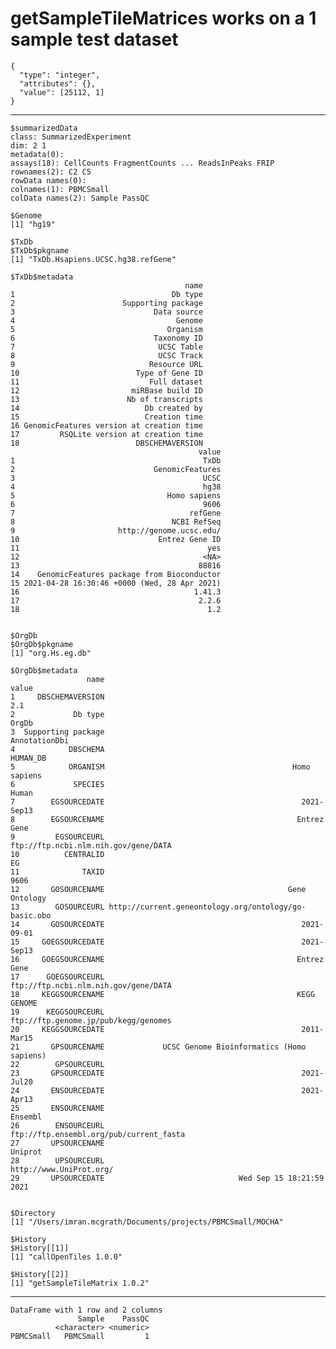 # getSampleTileMatrices works on a 1 sample test dataset

    {
      "type": "integer",
      "attributes": {},
      "value": [25112, 1]
    }

---

    $summarizedData
    class: SummarizedExperiment 
    dim: 2 1 
    metadata(0):
    assays(18): CellCounts FragmentCounts ... ReadsInPeaks FRIP
    rownames(2): C2 C5
    rowData names(0):
    colnames(1): PBMCSmall
    colData names(2): Sample PassQC
    
    $Genome
    [1] "hg19"
    
    $TxDb
    $TxDb$pkgname
    [1] "TxDb.Hsapiens.UCSC.hg38.refGene"
    
    $TxDb$metadata
                                           name
    1                                   Db type
    2                        Supporting package
    3                               Data source
    4                                    Genome
    5                                  Organism
    6                               Taxonomy ID
    7                                UCSC Table
    8                                UCSC Track
    9                              Resource URL
    10                          Type of Gene ID
    11                             Full dataset
    12                         miRBase build ID
    13                        Nb of transcripts
    14                            Db created by
    15                            Creation time
    16 GenomicFeatures version at creation time
    17         RSQLite version at creation time
    18                          DBSCHEMAVERSION
                                              value
    1                                          TxDb
    2                               GenomicFeatures
    3                                          UCSC
    4                                          hg38
    5                                  Homo sapiens
    6                                          9606
    7                                       refGene
    8                                   NCBI RefSeq
    9                       http://genome.ucsc.edu/
    10                               Entrez Gene ID
    11                                          yes
    12                                         <NA>
    13                                        88816
    14    GenomicFeatures package from Bioconductor
    15 2021-04-28 16:30:46 +0000 (Wed, 28 Apr 2021)
    16                                       1.41.3
    17                                        2.2.6
    18                                          1.2
    
    
    $OrgDb
    $OrgDb$pkgname
    [1] "org.Hs.eg.db"
    
    $OrgDb$metadata
                     name                                                 value
    1     DBSCHEMAVERSION                                                   2.1
    2             Db type                                                 OrgDb
    3  Supporting package                                         AnnotationDbi
    4            DBSCHEMA                                              HUMAN_DB
    5            ORGANISM                                          Homo sapiens
    6             SPECIES                                                 Human
    7        EGSOURCEDATE                                            2021-Sep13
    8        EGSOURCENAME                                           Entrez Gene
    9         EGSOURCEURL                  ftp://ftp.ncbi.nlm.nih.gov/gene/DATA
    10          CENTRALID                                                    EG
    11              TAXID                                                  9606
    12       GOSOURCENAME                                         Gene Ontology
    13        GOSOURCEURL http://current.geneontology.org/ontology/go-basic.obo
    14       GOSOURCEDATE                                            2021-09-01
    15     GOEGSOURCEDATE                                            2021-Sep13
    16     GOEGSOURCENAME                                           Entrez Gene
    17      GOEGSOURCEURL                  ftp://ftp.ncbi.nlm.nih.gov/gene/DATA
    18     KEGGSOURCENAME                                           KEGG GENOME
    19      KEGGSOURCEURL                  ftp://ftp.genome.jp/pub/kegg/genomes
    20     KEGGSOURCEDATE                                            2011-Mar15
    21       GPSOURCENAME             UCSC Genome Bioinformatics (Homo sapiens)
    22        GPSOURCEURL                                                      
    23       GPSOURCEDATE                                            2021-Jul20
    24       ENSOURCEDATE                                            2021-Apr13
    25       ENSOURCENAME                                               Ensembl
    26        ENSOURCEURL               ftp://ftp.ensembl.org/pub/current_fasta
    27       UPSOURCENAME                                               Uniprot
    28        UPSOURCEURL                               http://www.UniProt.org/
    29       UPSOURCEDATE                              Wed Sep 15 18:21:59 2021
    
    
    $Directory
    [1] "/Users/imran.mcgrath/Documents/projects/PBMCSmall/MOCHA"
    
    $History
    $History[[1]]
    [1] "callOpenTiles 1.0.0"
    
    $History[[2]]
    [1] "getSampleTileMatrix 1.0.2"
    
    

---

    DataFrame with 1 row and 2 columns
                   Sample    PassQC
              <character> <numeric>
    PBMCSmall   PBMCSmall         1

